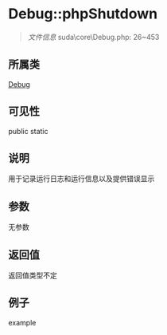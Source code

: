 # Debug::phpShutdown



> *文件信息* suda\core\Debug.php: 26~453

## 所属类 

[Debug](../Debug.md)

## 可见性

 public static

## 说明

用于记录运行日志和运行信息以及提供错误显示


## 参数


无参数


## 返回值

返回值类型不定


## 例子

example